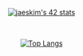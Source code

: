 

<div align="center">
  

 
  [![jaeskim's 42 stats](https://badge42.herokuapp.com/api/stats/pbolton)](https://github.com/AndrewTheTeacher/badge42)


</br>

[![Top Langs](https://github-readme-stats.vercel.app/api/top-langs/?username=AndrewTheTeacher&langs_count=8&layout=compact&theme=gruvbox)](https://github.com/anuraghazra/github-readme-stats)


</div>
